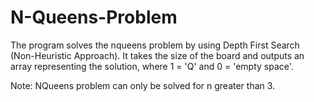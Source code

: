 # N-Queens-Problem
The program solves the nqueens problem by using Depth First Search (Non-Heuristic Approach).
It takes the size of the board and outputs an array representing the solution, where 1 = 'Q' and 0 = 'empty space'.

Note: NQueens problem can only be solved for n greater than 3.
